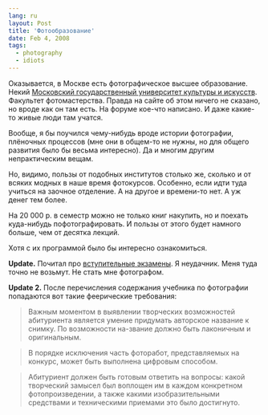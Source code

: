 ```yaml
---
lang: ru
layout: Post
title: 'Фотообразование'
date: Feb 4, 2008
tags:
  - photography
  - idiots
---
```


Оказывается, в Москве есть фотографическое высшее образование. Некий [Московский государственный университет культуры и искусств](http://www.msuc.org/). Факультет фотомастерства. Правда на сайте об этом ничего не сказано, но вроде как он там есть. На форуме кое-что написано. И даже какие-то живые люди там учатся.

Вообще, я бы поучился чему-нибудь вроде истории фотографии, плёночных процессов (мне они в общем-то не нужны, но для общего развития было бы весьма интересно). Да и многим другим непрактическим вещам.

Но, видимо, пользы от подобных институтов столько же, сколько и от всяких модных в наше время фотокурсов. Особенно, если идти туда учиться на заочное отделение. А на другое и времени-то нет. А уж денег тем более.

На 20 000 р. в семестр можно не только книг накупить, но и поехать куда-нибудь пофотографировать. И пользы от этого будет намного больше, чем от десятка лекций.

Хотя с их программой было бы интересно ознакомиться.

<!--more-->

**Update.** Почитал про [вступительные экзамены](http://www.msuc.org/forum/viewtopic.php?t=181). Я неудачник. Меня туда точно не возьмут. Не стать мне фотографом.

**Update 2.** После перечисления содержания учебника по фотографии попадаются вот такие феерические требования:

> Важным моментом в выявлении творческих возможностей абитуриента является умение придумать авторское название к снимку. По возможности на-звание должно быть лаконичным и оригинальным.

> В порядке исключения часть фоторабот, представляемых на конкурс, может быть выполнена цифровым способом.

> Абитуриент должен быть готовым ответить на вопросы: какой творческий замысел был воплощен им в каждом конкретном фотопроизведении, а также какими изобразительными средствами и техническими приемами это было достигнуто.
